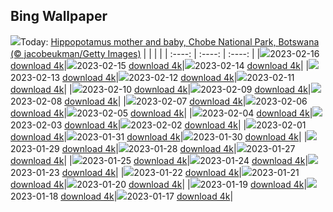 ## Bing Wallpaper
![](./wallpaper/2023-02-16.jpg)Today: [Hippopotamus mother and baby, Chobe National Park, Botswana (© jacobeukman/Getty Images)](./wallpaper/2023-02-16.jpg)
|      |      |      |
| :----: | :----: | :----: |
|![](./wallpaper/2023-02-16_sm.jpg)2023-02-16 [download 4k](./wallpaper/2023-02-16.jpg)|![](./wallpaper/2023-02-15_sm.jpg)2023-02-15 [download 4k](./wallpaper/2023-02-15.jpg)|![](./wallpaper/2023-02-14_sm.jpg)2023-02-14 [download 4k](./wallpaper/2023-02-14.jpg)|
|![](./wallpaper/2023-02-13_sm.jpg)2023-02-13 [download 4k](./wallpaper/2023-02-13.jpg)|![](./wallpaper/2023-02-12_sm.jpg)2023-02-12 [download 4k](./wallpaper/2023-02-12.jpg)|![](./wallpaper/2023-02-11_sm.jpg)2023-02-11 [download 4k](./wallpaper/2023-02-11.jpg)|
|![](./wallpaper/2023-02-10_sm.jpg)2023-02-10 [download 4k](./wallpaper/2023-02-10.jpg)|![](./wallpaper/2023-02-09_sm.jpg)2023-02-09 [download 4k](./wallpaper/2023-02-09.jpg)|![](./wallpaper/2023-02-08_sm.jpg)2023-02-08 [download 4k](./wallpaper/2023-02-08.jpg)|
|![](./wallpaper/2023-02-07_sm.jpg)2023-02-07 [download 4k](./wallpaper/2023-02-07.jpg)|![](./wallpaper/2023-02-06_sm.jpg)2023-02-06 [download 4k](./wallpaper/2023-02-06.jpg)|![](./wallpaper/2023-02-05_sm.jpg)2023-02-05 [download 4k](./wallpaper/2023-02-05.jpg)|
|![](./wallpaper/2023-02-04_sm.jpg)2023-02-04 [download 4k](./wallpaper/2023-02-04.jpg)|![](./wallpaper/2023-02-03_sm.jpg)2023-02-03 [download 4k](./wallpaper/2023-02-03.jpg)|![](./wallpaper/2023-02-02_sm.jpg)2023-02-02 [download 4k](./wallpaper/2023-02-02.jpg)|
|![](./wallpaper/2023-02-01_sm.jpg)2023-02-01 [download 4k](./wallpaper/2023-02-01.jpg)|![](./wallpaper/2023-01-31_sm.jpg)2023-01-31 [download 4k](./wallpaper/2023-01-31.jpg)|![](./wallpaper/2023-01-30_sm.jpg)2023-01-30 [download 4k](./wallpaper/2023-01-30.jpg)|
|![](./wallpaper/2023-01-29_sm.jpg)2023-01-29 [download 4k](./wallpaper/2023-01-29.jpg)|![](./wallpaper/2023-01-28_sm.jpg)2023-01-28 [download 4k](./wallpaper/2023-01-28.jpg)|![](./wallpaper/2023-01-27_sm.jpg)2023-01-27 [download 4k](./wallpaper/2023-01-27.jpg)|
|![](./wallpaper/2023-01-25_sm.jpg)2023-01-25 [download 4k](./wallpaper/2023-01-25.jpg)|![](./wallpaper/2023-01-24_sm.jpg)2023-01-24 [download 4k](./wallpaper/2023-01-24.jpg)|![](./wallpaper/2023-01-23_sm.jpg)2023-01-23 [download 4k](./wallpaper/2023-01-23.jpg)|
|![](./wallpaper/2023-01-22_sm.jpg)2023-01-22 [download 4k](./wallpaper/2023-01-22.jpg)|![](./wallpaper/2023-01-21_sm.jpg)2023-01-21 [download 4k](./wallpaper/2023-01-21.jpg)|![](./wallpaper/2023-01-20_sm.jpg)2023-01-20 [download 4k](./wallpaper/2023-01-20.jpg)|
|![](./wallpaper/2023-01-19_sm.jpg)2023-01-19 [download 4k](./wallpaper/2023-01-19.jpg)|![](./wallpaper/2023-01-18_sm.jpg)2023-01-18 [download 4k](./wallpaper/2023-01-18.jpg)|![](./wallpaper/2023-01-17_sm.jpg)2023-01-17 [download 4k](./wallpaper/2023-01-17.jpg)|
